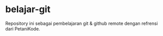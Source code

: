# belajar-git

Repository ini sebagai pembelajaran git & github remote
dengan refrensi dari PetaniKode.
